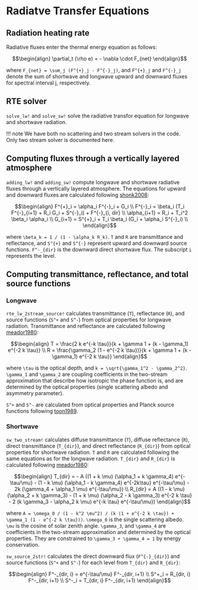 # Radiatve Transfer Equations

## Radiation heating rate

Radiative fluxes enter the thermal energy equation as follows:

```math
\begin{align}
\partial_t (\rho e) = - \nabla \cdot F_{net}
\end{align}
```

where ``F_{net} = \sum_j (F^{+}_j - F^{-}_j)``, and ``F^{+}_j`` and ``F^{-}_j`` denote the sum of shortwave and longwave upward and downward fluxes for spectral interval j, respectively.

## RTE solver

`solve_lw!` and `solve_sw!` solve the radiative transfor equation for longwave and shortwave radiation.

!!! note
    We have both no scattering and two stream solvers in the code. Only two stream solver is documented here.

## Computing fluxes through a vertically layered atmosphere

`adding_lw!` and `adding_sw!` compute longwave and shortwave radiative fluxes through a vertically layered atmosphere. The equations for upward and downward fluxes are calculated following [shonk2008](@cite):

```math
\begin{align}
F^{+}_i = \alpha_i F^{-}_i + G_i \\
F^{-}_i = \beta_i (T_i F^{-}_{i+1} + R_i G_i + S^{-}_i) + F^{-}_{i, dir} \\
\alpha_{i+1} = R_i + T_i^2 \beta_i \alpha_i \\
G_{i+1} = S^{+}_i + T_i \beta_i (G_i + \alpha_i S^{-}_i) \\
\end{align}
```

where ``\beta_k = 1 / (1 - \alpha_k R_k)``. ``T`` and ``R`` are transmittance and reflectance, and ``S^{+}`` and ``S^{-}`` represent upward and downward source functions. ``F^-_{dir}`` is the downward direct shortwave flux. The subscript ``i`` represents the level.

## Computing transmittance, reflectance, and total source functions

### Longwave

`rte_lw_2stream_source!` calculates transmittance (``T``), reflectance (``R``), and source functions (``S^+`` and ``S^-``) from optical properties for longwave radiation. Transmittance and reflectance are calculated following [meador1980](@cite):

```math
\begin{align}
T = \frac{2 k e^{-k \tau}}{k + \gamma 1 + (k - \gamma_1) e^{-2 k \tau}} \\
R = \frac{\gamma_2 (1 - e^{-2 k \tau})}{k + \gamma 1 + (k - \gamma_1) e^{-2 k \tau}}
\end{align}
```

where ``\tau`` is the optical depth, and ``k = \sqrt{\gamma_1^2 - \gamma_2^2}``. ``\gamma_1`` and ``\gamma_2`` are coupling coefficients in the two-stream approximation that describe how isotropic the phase function is, and are determined by the optical properties (single scattering albedo and asymmetry parameter).

``S^+`` and ``S^-`` are calculated from optical properties and Planck source functions following [toon1989](@cite).

### Shortwave
`sw_two_stream!` calculates diffuse transmittance (``T``), diffuse reflectance (``R``), direct transmittance (``T_{dir}``), and direct reflectance (``R_{dir}``) from optical properties for shortwave radiation. ``T`` and ``R`` are calculated following the same equations as for the longwave radiation. ``T_{dir}`` and ``R_{dir}`` is calculated following [meador1980](@cite):

```math
\begin{align}
T_{dir} = - A ((1 + k \mu) (\alpha_1 + k \gamma_4) e^{-\tau/\mu} - (1 - k \mu) (\alpha_1 - k \gamma_4) e^{-2k\tau} e^{-\tau/\mu} - 2k (\gamma_4 + \alpha_1 \mu) e^{-\tau/\mu}) \\
R_{dir} = A ((1 - k \mu) (\alpha_2 + k \gamma_3) - (1 + k \mu) (\alpha_2 - k \gamma_3) e^{-2 k \tau} - 2 (k \gamma_3 - \alpha_2 k \mu) e^{-k \tau}  e^{-\tau/\mu})
\end{align}
```

where ``A = \omega_0 / (1 - k^2 \mu^2) / (k (1 + e^{-2 k \tau}) + \gamma_1 (1 - e^{-2 k \tau}))``. ``\omega_0`` is the single scattering albedo. ``\mu`` is the cosine of solar zenith angle. ``\gamma_3``, and ``\gamma_4`` are coefficients in the two-stream approximation and determined by the optical properties. They are constrained to ``\gamma_3 + \gamma_4 = 1`` by energy conservation.

`sw_source_2str!` calculates the direct downward flux (``F^{-}_{dir}``) and source functions (``S^+`` and ``S^-``) for each level from ``T_{dir}`` and ``R_{dir}``:

```math
\begin{align}
F^-_{dir, i} = e^{-\tau/\mu} F^-_{dir, i+1} \\
S^+_i = R_{dir, i} F^-_{dir, i+1} \\
S^-_i = T_{dir, i} F^-_{dir, i+1}
\end{align}
```